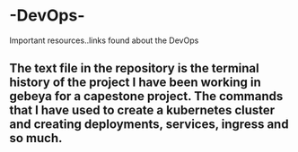 # -DevOps-
Important resources..links found about the DevOps

## The text file in the repository is the terminal history of the project I have been working in gebeya for a capestone project. The commands that I have used to create a kubernetes cluster and creating deployments, services, ingress and so much. 
